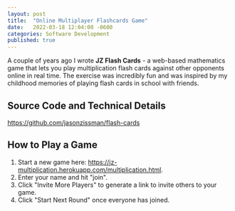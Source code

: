 ```yaml
---
layout: post
title:  "Online Multiplayer Flashcards Game"
date:   2022-03-18 12:04:00 -0600
categories: Software Development
published: true
---
```


A couple of years ago I wrote **JZ Flash Cards** - a web-based mathematics game that lets you play multiplication flash cards against other opponents online in real time. The exercise was incredibly fun and was inspired by my childhood memories of playing flash cards in school with friends.

## Source Code and Technical Details

https://github.com/jasonzissman/flash-cards

## How to Play a Game

1. Start a new game here: https://jz-multiplication.herokuapp.com/multiplication.html.
2. Enter your name and hit "join".
3. Click "Invite More Players" to generate a link to invite others to your game.
4. Click "Start Next Round" once everyone has joined.